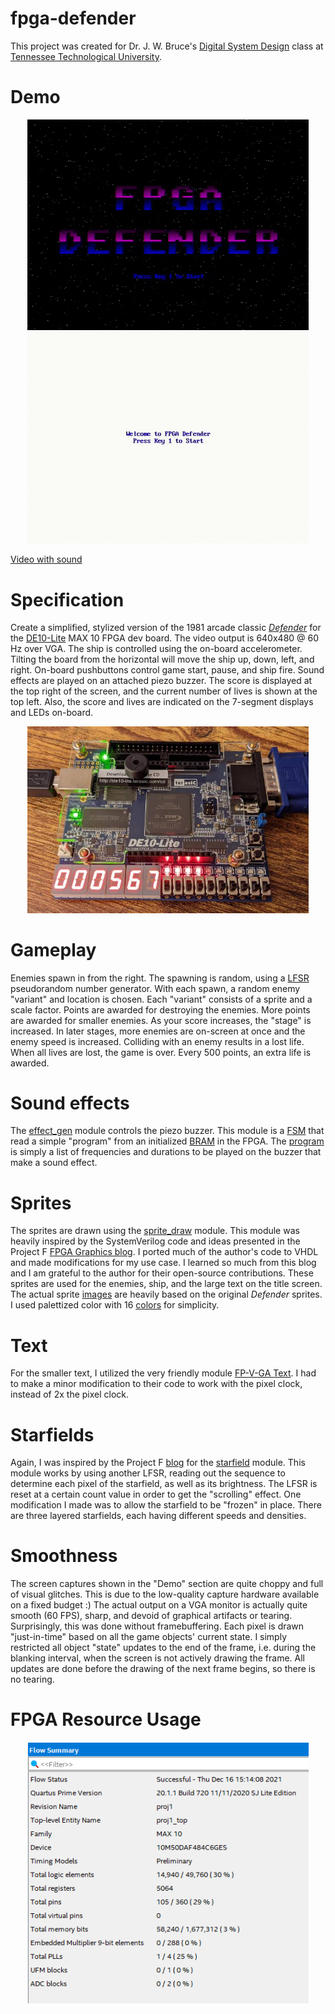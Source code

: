 # fpga-defender
This project was created for Dr. J. W. Bruce's [Digital System Design](http://jwbruce.info/teaching/ece4110/) class at [Tennessee Technological University](https://www.tntech.edu/engineering/programs/ece/).

# Demo

<p align="center">
  <img src="img/demo1.gif" width=450> <img src="img/demo2.gif" width=450>
</p>

[Video with sound](https://www.youtube.com/watch?v=Bie1J2sb7rM)
# Specification
Create a simplified, stylized version of the 1981 arcade classic [*Defender*](https://en.wikipedia.org/wiki/Defender_(1981_video_game)) for the [DE10-Lite](https://www.terasic.com.tw/cgi-bin/page/archive.pl?Language=English&No=1021) MAX 10 FPGA dev board. The video output is 640x480 @ 60 Hz over VGA. The ship is controlled using the on-board accelerometer. Tilting the board from the horizontal will move the ship up, down, left, and right. On-board pushbuttons control game start, pause, and ship fire. Sound effects are played on an attached piezo buzzer. The score is displayed at the top right of the screen, and the current number of lives is shown at the top left. Also, the score and lives are indicated on the 7-segment displays and LEDs on-board.

<p align="center">
  <img src="img/board.jpg" width=450>
</p>

# Gameplay
Enemies spawn in from the right. The spawning is random, using a [LFSR](https://en.wikipedia.org/wiki/Linear-feedback_shift_register) pseudorandom number generator. With each spawn, a random enemy "variant" and location is chosen. Each "variant" consists of a sprite and a scale factor. Points are awarded for destroying the enemies. More points are awarded for smaller enemies. As your score increases, the "stage" is increased. In later stages, more enemies are on-screen at once and the enemy speed is increased. Colliding with an enemy results in a lost life. When all lives are lost, the game is over. Every 500 points, an extra life is awarded.

# Sound effects
The [effect_gen](bonuses/proj1/sound_effects/effect_gen.vhd) module controls the piezo buzzer. This module is a [FSM](https://en.wikipedia.org/wiki/Finite-state_machine) that read a simple "program" from an initialized [BRAM](https://www.nandland.com/articles/block-ram-in-fpga.html) in the FPGA. The [program](bonuses/proj1/res/effect_mem.mif) is simply a list of frequencies and durations to be played on the buzzer that make a sound effect.

# Sprites
The sprites are drawn using the [sprite_draw](bonuses/proj1/sprite_draw.vhd) module. This module was heavily inspired by the SystemVerilog code and ideas presented in the Project F [FPGA Graphics blog](https://projectf.io/posts/fpga-graphics/). I ported much of the author's code to VHDL and made modifications for my use case. I learned so much from this blog and I am grateful to the author for their open-source contributions. These sprites are used for the enemies, ship, and the large text on the title screen. The actual sprite [images](bonuses/proj1/res/sprite_data.mif) are heavily based on the original *Defender* sprites. I used palettized color with 16 [colors](bonuses/proj1/res/palette.mif) for simplicity.

# Text
For the smaller text, I utilized the very friendly module [FP-V-GA Text](https://github.com/MadLittleMods/FP-V-GA-Text). I had to make a minor modification to their code to work with the pixel clock, instead of 2x the pixel clock.

# Starfields
Again, I was inspired by the Project F [blog](https://projectf.io/posts/fpga-ad-astra/) for the [starfield](bonuses/proj1/starfield.vhd) module. This module works by using another LFSR, reading out the sequence to determine each pixel of the starfield, as well as its brightness. The LFSR is reset at a certain count value in order to get the "scrolling" effect. One modification I made was to allow the starfield to be "frozen" in place. There are three layered starfields, each having different speeds and densities.

# Smoothness
The screen captures shown in the "Demo" section are quite choppy and full of visual glitches. This is due to the low-quality capture hardware available on a fixed budget :) The actual output on a VGA monitor is actually quite smooth (60 FPS), sharp, and devoid of graphical artifacts or tearing. Surprisingly, this was done without framebuffering. Each pixel is drawn "just-in-time" based on all the game objects' current state. I simply restricted all object "state" updates to the end of the frame, i.e. during the blanking interval, when the screen is not actively drawing the frame. All updates are done before the drawing of the next frame begins, so there is no tearing.

# FPGA Resource Usage
<p align="center">
  <img src="img/proj1_res_use.png" width=450>
</p>
